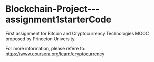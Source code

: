 # Blockchain-Project---assignment1starterCode

First assignment for Bitcoin and Cryptocurrency Technologies MOOC proposed by Princeton University. 

For more information, please refere to: https://www.coursera.org/learn/cryptocurrency

